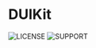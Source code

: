 # DUIKit


![LICENSE](https://img.shields.io/badge/license-MIT-green.svg?style=flat)
![SUPPORT](https://img.shields.io/badge/support-osx-blue)
